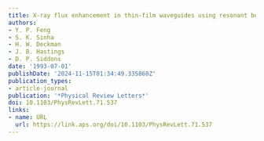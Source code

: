 ```yaml
---
title: X-ray flux enhancement in thin-film waveguides using resonant beam couplers
authors:
- Y. P. Feng
- S. K. Sinha
- H. W. Deckman
- J. B. Hastings
- D. P. Siddons
date: '1993-07-01'
publishDate: '2024-11-15T01:34:49.335860Z'
publication_types:
- article-journal
publication: '*Physical Review Letters*'
doi: 10.1103/PhysRevLett.71.537
links:
- name: URL
  url: https://link.aps.org/doi/10.1103/PhysRevLett.71.537
---
```

